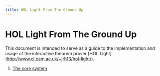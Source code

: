 ```yaml
---
title: HOL Light From The Ground Up
---
```

# HOL Light From The Ground Up

This document is intended to serve as a guide to the implementation and usage of
the interactive theorem prover [HOL Light]
(http://www.cl.cam.ac.uk/~jrh13/hol-light/).

1. [The core system](Content/core-system.md)
